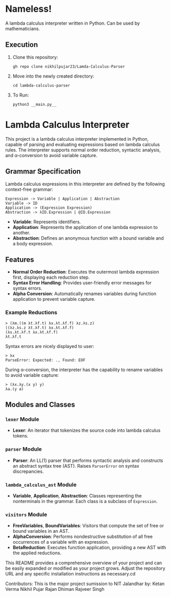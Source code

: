 # Nameless!

A lambda calculus interpreter written in Python. Can be used by mathematicians.

## Execution

1. Clone this repository:

    ```
    gh repo clone nikhilpujar23/Lamda-Calculus-Parser
    ```

2. Move into the newly created directory:

    ```
    cd lambda-calculus-parser
    ```

3. To Run:

    ```
    python3 __main.py__
    ```

# Lambda Calculus Interpreter

This project is a lambda calculus interpreter implemented in Python, capable of parsing and evaluating expressions based on lambda calculus rules. The interpreter supports normal order reduction, syntactic analysis, and α-conversion to avoid variable capture.

## Grammar Specification

Lambda calculus expressions in this interpreter are defined by the following context-free grammar:

```
Expression -> Variable | Application | Abstraction
Variable -> ID
Application -> (Expression Expression)
Abstraction -> λID.Expression | @ID.Expression
```


- **Variable**: Represents identifiers.
- **Application**: Represents the application of one lambda expression to another.
- **Abstraction**: Defines an anonymous function with a bound variable and a body expression.

## Features

- **Normal Order Reduction**: Executes the outermost lambda expression first, displaying each reduction step.
- **Syntax Error Handling**: Provides user-friendly error messages for syntax errors.
- **Alpha Conversion**: Automatically renames variables during function application to prevent variable capture.

### Example Reductions


```
> (λm.((m λt.λf.t) λx.λt.λf.f) λz.λs.z)
((λz.λs.z λt.λf.t) λx.λt.λf.f)
(λs.λt.λf.t λx.λt.λf.f)
λt.λf.t
```

Syntax errors are nicely displayed to user:

```
> λx
ParseError: Expected: ., Found: EOF
```

During α-conversion, the interpreter has the capability to rename
variables to avoid variable capture:

```
> (λx.λy.(x y) y)
λa.(y a)
```


## Modules and Classes

### `lexer` Module

- **Lexer**: An iterator that tokenizes the source code into lambda calculus tokens.

### `parser` Module

- **Parser**: An LL(1) parser that performs syntactic analysis and constructs an abstract syntax tree (AST). Raises `ParserError` on syntax discrepancies.

### `lambda_calculus_ast` Module

- **Variable**, **Application**, **Abstraction**: Classes representing the nonterminals in the grammar. Each class is a subclass of `Expression`.

### `visitors` Module

- **FreeVariables**, **BoundVariables**: Visitors that compute the set of free or bound variables in an AST.
- **AlphaConversion**: Performs nondestructive substitution of all free occurrences of a variable with an expression.
- **BetaReduction**: Executes function application, providing a new AST with the applied reductions.



This README provides a comprehensive overview of your project and can be easily expanded or modified as your project grows. Adjust the repository URL and any specific installation instructions as necessary.cd

Contributors:
This is the major project sumission to NIT Jalandhar by:
Ketan Verma
Nikhil Pujar
Rajan Dhiman
Rajveer Singh
